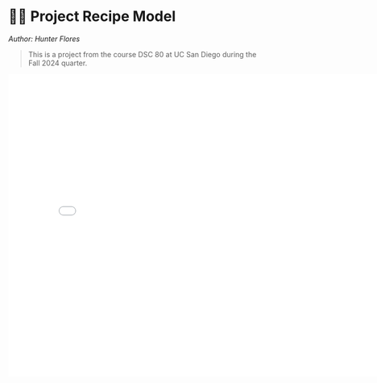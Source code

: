 # :cook: Project Recipe Model
*Author: Hunter Flores*

> This is a project from the course DSC 80 at UC San Diego during the Fall 2024 quarter.


<iframe
  src="assets/test-graph.html"
  width="800"
  height="600"
  frameborder="0"
></iframe>
